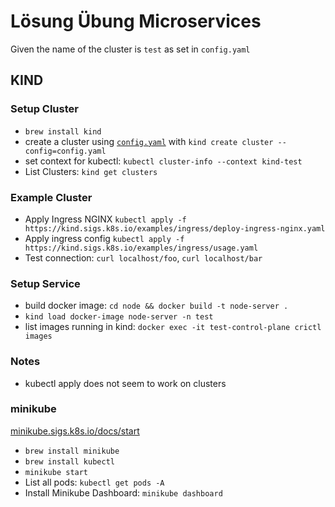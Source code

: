 # Lösung Übung Microservices

Given the name of the cluster is `test` as set in `config.yaml`

## KIND

### Setup Cluster

- `brew install kind`
- create a cluster using [`config.yaml`](./config.yaml) with `kind create cluster --config=config.yaml`
- set context for kubectl: `kubectl cluster-info --context kind-test`
- List Clusters: `kind get clusters`

### Example Cluster

- Apply Ingress NGINX `kubectl apply -f https://kind.sigs.k8s.io/examples/ingress/deploy-ingress-nginx.yaml`
- Apply ingress config `kubectl apply -f https://kind.sigs.k8s.io/examples/ingress/usage.yaml`
- Test connection: `curl localhost/foo`,  `curl localhost/bar`

### Setup Service

- build docker image: `cd node && docker build -t node-server .`
- `kind load docker-image node-server -n test`
- list images running in kind: `docker exec -it test-control-plane crictl images`

### Notes

- kubectl apply does not seem to work on clusters

### minikube

[minikube.sigs.k8s.io/docs/start](https://minikube.sigs.k8s.io/docs/start/?arch=%2Fmacos%2Fx86-64%2Fstable%2Fbinary+download)

- `brew install minikube`
- `brew install kubectl`
- `minikube start`
- List all pods: `kubectl get pods -A`
- Install Minikube Dashboard: `minikube dashboard`